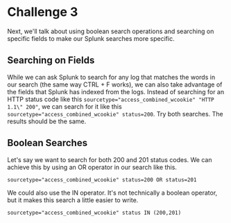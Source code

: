 # Challenge 3
Next, we'll talk about using boolean search operations and searching on specific fields to make our Splunk searches more specific.

## Searching on Fields
While we can ask Splunk to search for any log that matches the words in our search (the same way CTRL + F works), we can also take advantage of the fields that Splunk has indexed from the logs. Instead of searching for an HTTP status code like this `sourcetype="access_combined_wcookie" "HTTP 1.1\" 200"`, we can search for it like this `sourcetype="access_combined_wcookie" status=200`. Try both searches. The results should be the same.

## Boolean Searches
Let's say we want to search for both 200 and 201 status codes. We can achieve this by using an OR operator in our search like this.
```
sourcetype="access_combined_wcookie" status=200 OR status=201
```

We could also use the IN operator. It's not technically a boolean operator, but it makes this search a little easier to write.
```
sourcetype="access_combined_wcookie" status IN (200,201)
```